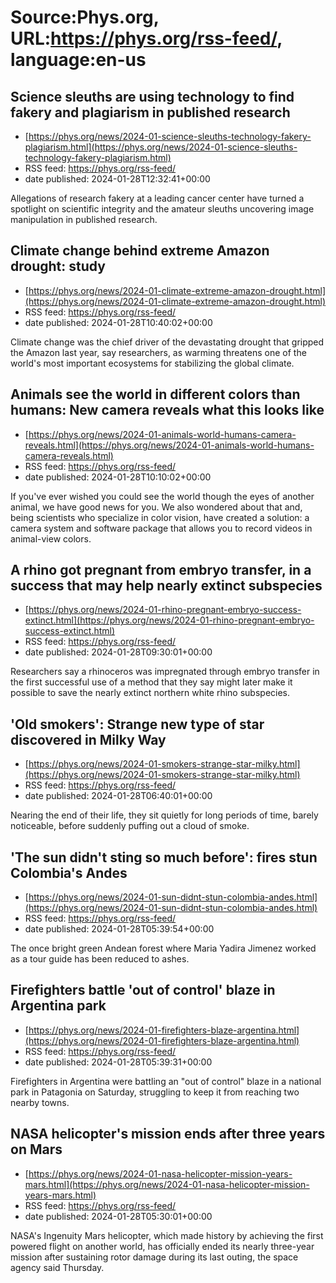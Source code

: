 # Source:Phys.org, URL:https://phys.org/rss-feed/, language:en-us

## Science sleuths are using technology to find fakery and plagiarism in published research
 - [https://phys.org/news/2024-01-science-sleuths-technology-fakery-plagiarism.html](https://phys.org/news/2024-01-science-sleuths-technology-fakery-plagiarism.html)
 - RSS feed: https://phys.org/rss-feed/
 - date published: 2024-01-28T12:32:41+00:00

Allegations of research fakery at a leading cancer center have turned a spotlight on scientific integrity and the amateur sleuths uncovering image manipulation in published research.

## Climate change behind extreme Amazon drought: study
 - [https://phys.org/news/2024-01-climate-extreme-amazon-drought.html](https://phys.org/news/2024-01-climate-extreme-amazon-drought.html)
 - RSS feed: https://phys.org/rss-feed/
 - date published: 2024-01-28T10:40:02+00:00

Climate change was the chief driver of the devastating drought that gripped the Amazon last year, say researchers, as warming threatens one of the world's most important ecosystems for stabilizing the global climate.

## Animals see the world in different colors than humans: New camera reveals what this looks like
 - [https://phys.org/news/2024-01-animals-world-humans-camera-reveals.html](https://phys.org/news/2024-01-animals-world-humans-camera-reveals.html)
 - RSS feed: https://phys.org/rss-feed/
 - date published: 2024-01-28T10:10:02+00:00

If you've ever wished you could see the world though the eyes of another animal, we have good news for you. We also wondered about that and, being scientists who specialize in color vision, have created a solution: a camera system and software package that allows you to record videos in animal-view colors.

## A rhino got pregnant from embryo transfer, in a success that may help nearly extinct subspecies
 - [https://phys.org/news/2024-01-rhino-pregnant-embryo-success-extinct.html](https://phys.org/news/2024-01-rhino-pregnant-embryo-success-extinct.html)
 - RSS feed: https://phys.org/rss-feed/
 - date published: 2024-01-28T09:30:01+00:00

Researchers say a rhinoceros was impregnated through embryo transfer in the first successful use of a method that they say might later make it possible to save the nearly extinct northern white rhino subspecies.

## 'Old smokers': Strange new type of star discovered in Milky Way
 - [https://phys.org/news/2024-01-smokers-strange-star-milky.html](https://phys.org/news/2024-01-smokers-strange-star-milky.html)
 - RSS feed: https://phys.org/rss-feed/
 - date published: 2024-01-28T06:40:01+00:00

Nearing the end of their life, they sit quietly for long periods of time, barely noticeable, before suddenly puffing out a cloud of smoke.

## 'The sun didn't sting so much before': fires stun Colombia's Andes
 - [https://phys.org/news/2024-01-sun-didnt-stun-colombia-andes.html](https://phys.org/news/2024-01-sun-didnt-stun-colombia-andes.html)
 - RSS feed: https://phys.org/rss-feed/
 - date published: 2024-01-28T05:39:54+00:00

The once bright green Andean forest where Maria Yadira Jimenez worked as a tour guide has been reduced to ashes.

## Firefighters battle 'out of control' blaze in Argentina park
 - [https://phys.org/news/2024-01-firefighters-blaze-argentina.html](https://phys.org/news/2024-01-firefighters-blaze-argentina.html)
 - RSS feed: https://phys.org/rss-feed/
 - date published: 2024-01-28T05:39:31+00:00

Firefighters in Argentina were battling an "out of control" blaze in a national park in Patagonia on Saturday, struggling to keep it from reaching two nearby towns.

## NASA helicopter's mission ends after three years on Mars
 - [https://phys.org/news/2024-01-nasa-helicopter-mission-years-mars.html](https://phys.org/news/2024-01-nasa-helicopter-mission-years-mars.html)
 - RSS feed: https://phys.org/rss-feed/
 - date published: 2024-01-28T05:30:01+00:00

NASA's Ingenuity Mars helicopter, which made history by achieving the first powered flight on another world, has officially ended its nearly three-year mission after sustaining rotor damage during its last outing, the space agency said Thursday.

